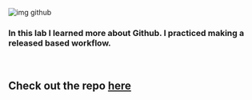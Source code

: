 ![img github](https://www.sferalabs.cc/wp-content/uploads/github-logo-white.png)

### In this lab I learned more about Github. I practiced making a released based workflow.

<br>

## Check out the repo [here](https://github.com/tguthrie1765/release-based-workflow)
